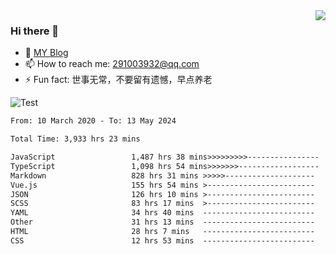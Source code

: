 <img align='right' src='https://github-readme-stats.vercel.app/api?username=niaogege&show_icons=true&theme=radical'/>

### Hi there 👋

- 🌱 [MY Blog](https://bythewayer.com/)
- 📫 How to reach me: 291003932@qq.com
- ⚡ Fun fact:  世事无常，不要留有遗憾，早点养老

![Test](https://github-readme-stats.vercel.app/api/top-langs/?username=niaogege&layout=compact)

<!--START_SECTION:waka-->

```txt
From: 10 March 2020 - To: 13 May 2024

Total Time: 3,933 hrs 23 mins

JavaScript                 1,487 hrs 38 mins>>>>>>>>>----------------   37.82 %
TypeScript                 1,098 hrs 54 mins>>>>>>>------------------   27.94 %
Markdown                   828 hrs 31 mins >>>>>--------------------   21.06 %
Vue.js                     155 hrs 54 mins >------------------------   03.96 %
JSON                       126 hrs 10 mins >------------------------   03.21 %
SCSS                       83 hrs 17 mins  >------------------------   02.12 %
YAML                       34 hrs 40 mins  -------------------------   00.88 %
Other                      31 hrs 13 mins  -------------------------   00.79 %
HTML                       28 hrs 7 mins   -------------------------   00.72 %
CSS                        12 hrs 53 mins  -------------------------   00.33 %
```

<!--END_SECTION:waka-->
